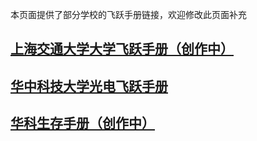 本页面提供了部分学校的飞跃手册链接，欢迎修改此页面补充

## [上海交通大学大学飞跃手册（创作中）](https://survivesjtu.github.io/SJTU-Application/#/)
## [华中科技大学光电飞跃手册](https://hust-feiyue.github.io/)
## [华科生存手册（创作中）](https://1037survival.gitbook.io/)
